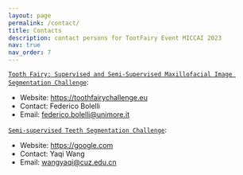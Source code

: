 ```yaml
---
layout: page
permalink: /contact/
title: Contacts
description: contact persons for TootFairy Event MICCAI 2023
nav: true
nav_order: 7
---
```


[`Tooth Fairy: Supervised and Semi-Supervised Maxillofacial Image Segmentation Challenge`](https://toothfairychallenge.eu):
- Website: https://toothfairychallenge.eu
- Contact: Federico Bolelli
- Email: federico.bolelli@unimore.it

[`Semi-supervised Teeth Segmentation Challenge`](https://google.com/):
- Website: https://google.com
- Contact: Yaqi Wang
- Email: wangyaqi@cuz.edu.cn
